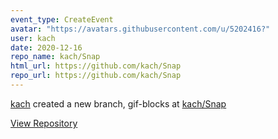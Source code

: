 ```yaml
---
event_type: CreateEvent
avatar: "https://avatars.githubusercontent.com/u/5202416?"
user: kach
date: 2020-12-16
repo_name: kach/Snap
html_url: https://github.com/kach/Snap
repo_url: https://github.com/kach/Snap
---
```


<a href='https://github.com/kach' target='_blank'>kach</a> created a new branch, gif-blocks at <a href='https://github.com/kach/Snap' target='_blank'>kach/Snap</a>

<a href='https://github.com/kach/Snap' target='_blank'>View Repository</a>